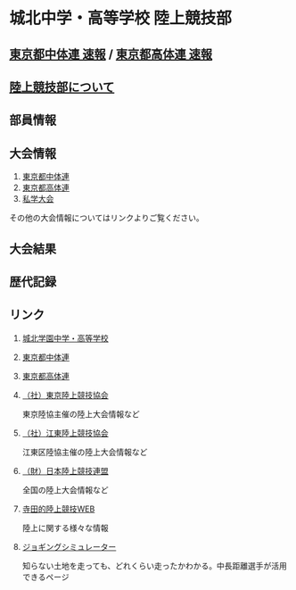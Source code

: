 # 城北中学・高等学校 陸上競技部

## [東京都中体連 速報](http://gold.jaic.org/jaic/member/tokyo/cyuugaku/index.htm) / [東京都高体連 速報](http://gold.jaic.org/tokyo/)

## [陸上競技部について](https://www.johoku.ac.jp/category/blog/club_blog/club_blog_track-and-field/)

## 部員情報

## 大会情報

1. [東京都中体連](http://www.tokyoctr.com/)
2. [東京都高体連](http://www.tokyokotairenrikujo.jp/)
3. [私学大会](https://www-cc.gakushuin.ac.jp/~19920096/tokyops-tandf/)

その他の大会情報についてはリンクよりご覧ください。

## 大会結果

## 歴代記録


## リンク

1. [城北学園中学・高等学校](https://www.johoku.ac.jp/)

2. [東京都中体連](http://www.tokyoctr.com/)

3. [東京都高体連](http://www.tokyokotairenrikujo.jp/)

4. [（社）東京陸上競技協会](http://www.toriku.or.jp/)

    東京陸協主催の陸上大会情報など

5. [（社）江東陸上競技協会](http://koto-tf.wixsite.com/koto-tf/facilities)

    江東区陸協主催の陸上大会情報など

6. [（財）日本陸上競技連盟](http://www.jaaf.or.jp/)

    全国の陸上大会情報など

7. [寺田的陸上競技WEB](http://www.rikujouweb.com/index.htm)

    陸上に関する様々な情報

8. [ジョギングシミュレーター](http://42.195km.net/jogsim/)

    知らない土地を走っても、どれくらい走ったかわかる。中長距離選手が活用できるページ